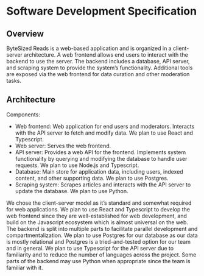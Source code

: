 # Software Development Specification

## Overview
ByteSized Reads is a web-based application and is organized in a client-server architecture. A web frontend allows end users to interact with the backend to use the server. The backend includes a database, API server, and scraping system to provide the system’s functionality. Additional tools are exposed via the web frontend for data curation and other moderation tasks.

## Architecture

Components:
- Web frontend: Web application for end users and moderators. Interacts with the API server to fetch and modify data. We plan to use React and Typescript.
- Web server: Serves the web frontend.
- API server: Provides a web API for the frontend. Implements system functionality by querying and modifying the database to handle user requests. We plan to use Node.js and Typescript.
- Database: Main store for application data, including users, indexed content, and other supporting data. We plan to use Postgres.
- Scraping system: Scrapes articles and interacts with the API server to update the database. We plan to use Python.

We chose the client-server model as it’s standard and somewhat required for web applications. We plan to use React and Typescript to develop the web frontend since they are well-established for web development, and build on the Javascript ecosystem which is almost universal on the web. The backend is split into multiple parts to facilitate parallel development and compartmentalization. We plan to use Postgres for our database as our data is mostly relational and Postgres is a tried-and-tested option for our team and in general. We plan to use Typescript for the API server due to familiarity and to reduce the number of languages across the project. Some parts of the backend may use Python when appropriate since the team is familiar with it.
